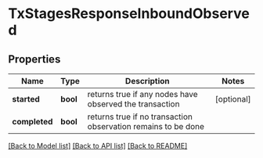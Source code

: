# TxStagesResponseInboundObserved

## Properties
Name | Type | Description | Notes
------------ | ------------- | ------------- | -------------
**started** | **bool** | returns true if any nodes have observed the transaction | [optional] 
**completed** | **bool** | returns true if no transaction observation remains to be done | 

[[Back to Model list]](../README.md#documentation-for-models) [[Back to API list]](../README.md#documentation-for-api-endpoints) [[Back to README]](../README.md)

